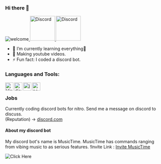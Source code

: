 ### Hi there 👋
![welcome](https://imgur.com/H9UZzlz)<a href="https://discord.gg/jp8et9xU56">
    <img src="https://user-images.githubusercontent.com/59381835/92191514-d649ad80-ee18-11ea-9bc4-e95c7a122a99.png" alt="Discord" width="80"/>
  </a>
  <a href="https://www.youtube.com/channel/UC9xBpEHyRxZlOKmRK7nDWvw/videos?view_as=subscriber">
    <img src="https://user-images.githubusercontent.com/59381835/92191346-676c5480-ee18-11ea-8240-e416eb1a5b5d.png" alt="Discord" width="80"/>
  </a>
- 🌱 I’m currently learning everything🤣
- 💎 Making youtube videos.
- ⚡ Fun fact: I coded a discord bot.<br />

### Languages and Tools:
<img align="left" alt="Visual Studio Code" width="26px" src="https://i.imgur.com/LwSdAlE.png" />
<img align="left" alt="discord.js" width="26px" src="https://i.imgur.com/SI1DZf3.png" />
<img align="left" alt="js" width="26px" src="https://i.imgur.com/3u1wzwE.png" />
<img align="left" alt="node.js" width="26px" src="https://i.imgur.com/tYLFZBh.png" /> <br />

### Jobs
Currently coding discord bots for nitro. Send me a message on discord to discuss.<br>
(Reputation) -> [discord.com](https://discord.gg/jp8et9xU56)<br />

#### About my discord bot
My discord bot's name is MusicTime. MusicTime has commands ranging from vibing music to as serious features.
!Invite Link : [Invite MusicTime](http://bit.ly/musicchill)

![Click Here](https://github-readme-stats.vercel.app/api?username=ChillPlayz&show_icons=true&theme=onedark)
